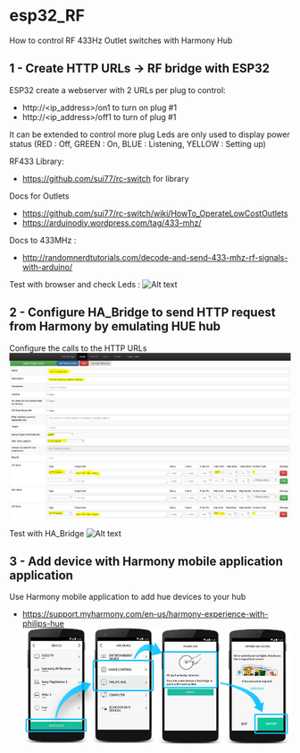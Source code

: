 # esp32_RF

How to control RF 433Hz Outlet switches with Harmony Hub

## 1 - Create HTTP URLs -> RF bridge with ESP32
 
 ESP32 create a webserver with 2 URLs per plug to control: 
 - http://<ip_address>/on1 to turn on plug #1
 - http://<ip_address>/off1 to turn of plug #1

It can be extended to control more plug 
Leds are only used to display power status (RED : Off, GREEN : On, BLUE : Listening, YELLOW : Setting up)

RF433 Library: 
- https://github.com/sui77/rc-switch for library

Docs for Outlets
- https://github.com/sui77/rc-switch/wiki/HowTo_OperateLowCostOutlets
- https://arduinodiy.wordpress.com/tag/433-mhz/

Docs to 433MHz : 
- http://randomnerdtutorials.com/decode-and-send-433-mhz-rf-signals-with-arduino/

Test with browser and check Leds : 
![Alt text](images/HTTP-to-RF433.PNG.png?raw=true "Web test")

## 2 - Configure HA_Bridge to send HTTP request from Harmony by emulating HUE hub
Configure the calls to the HTTP URLs
![Alt text](images/ha-bridge.PNG?raw=true "Configure HA Bridge")

Test with HA_Bridge
![Alt text](images/Test-with-ha-bridge.PNG'?raw=true "Test with HA Bridge")

## 3 - Add device with Harmony mobile application application 
Use Harmony mobile application to add hue devices to your hub
- https://support.myharmony.com/en-us/harmony-experience-with-philips-hue
![Alt text](images/philips-hue-import-new-v1.png?raw=true "HUE")



